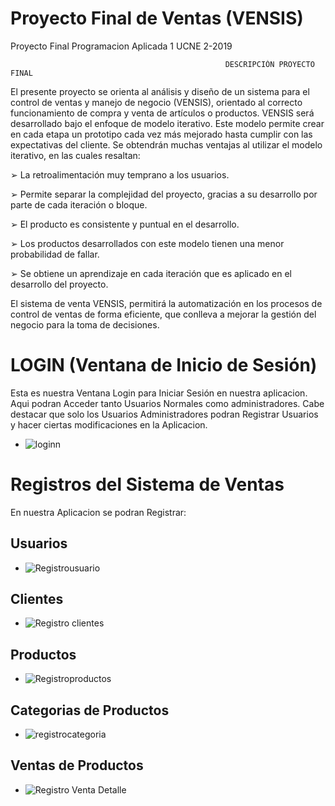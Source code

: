 # Proyecto Final de Ventas (VENSIS)
  Proyecto Final Programacion Aplicada 1 UCNE 2-2019

                                                    DESCRIPCIÓN PROYECTO FINAL
El presente proyecto se orienta al análisis y diseño de un sistema para el control de ventas y manejo de negocio (VENSIS), 
orientado al correcto funcionamiento de compra y venta de artículos o productos.
VENSIS será desarrollado bajo el enfoque de modelo iterativo. Este modelo permite crear 
en cada etapa un prototipo cada vez más mejorado hasta cumplir con las expectativas del cliente.
Se obtendrán muchas ventajas al utilizar el modelo iterativo, en las cuales resaltan:

➢ La retroalimentación muy temprano a los usuarios.

➢ Permite separar la complejidad del proyecto, gracias a su desarrollo por parte de cada iteración o bloque.

➢ El producto es consistente y puntual en el desarrollo.

➢ Los productos desarrollados con este modelo tienen una menor probabilidad de fallar.

➢ Se obtiene un aprendizaje en cada iteración que es aplicado en el desarrollo del proyecto.

El sistema de venta VENSIS, permitirá la automatización en los procesos de control de ventas de forma eficiente,
que conlleva a mejorar la gestión del negocio para la toma de decisiones.

# LOGIN (Ventana de Inicio de Sesión)

Esta es nuestra Ventana Login para Iniciar Sesión en nuestra aplicacion.
Aqui podran Acceder tanto Usuarios Normales como administradores. 
Cabe destacar que solo los Usuarios Administradores
podran Registrar Usuarios y hacer ciertas modificaciones en la Aplicacion.

+ ![loginn](https://user-images.githubusercontent.com/39573906/62433213-7e1a1680-b701-11e9-856f-aa09b96afb3e.PNG)

# Registros del Sistema de Ventas

En nuestra Aplicacion se podran Registrar:
## Usuarios
+ ![Registrousuario](https://user-images.githubusercontent.com/39573906/62433678-69d71900-b703-11e9-8bf2-392aabf24eef.PNG)
## Clientes
+ ![Registro clientes](https://user-images.githubusercontent.com/39573906/62433701-82473380-b703-11e9-851e-6c4e6137431b.PNG)
## Productos
+ ![Registroproductos](https://user-images.githubusercontent.com/39573906/62433742-b0c50e80-b703-11e9-9a6c-2e87eaecd122.PNG)
## Categorias de Productos
+ ![registrocategoria](https://user-images.githubusercontent.com/39573906/62433725-9d19a800-b703-11e9-8d0d-5fe3e8a73cbd.PNG)
## Ventas de Productos
+ ![Registro Venta Detalle](https://user-images.githubusercontent.com/39573906/62433709-8c693200-b703-11e9-8fca-013373ad5bdb.PNG)
